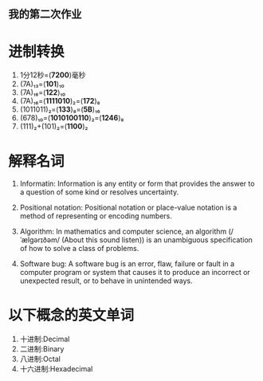 ## 我的第二次作业
# 进制转换
1. 1分12秒=(**7200**)毫秒
2. (7A)₁₃=(**101**)₁₀ 
3. (7A)₁₆=(**122**)₁₀
4. (7A)₁₆=(**1111010**)₂=(**172**)₈
5. (1011011)₂=(**133**)₈=(**5B**)₁₆
6. (678)₁₀=(**1010100110**)₂=(**1246**)₈
7. (111)₂+(101)₂=(**1100**)₂

# 解释名词
1. Informatin: Information is any entity or form that provides the answer to a question of some kind or resolves uncertainty.

2. Positional notation: Positional notation or place-value notation is a method of representing or encoding numbers.

3. Algorithm: In mathematics and computer science, an algorithm (/ˈælɡərɪðəm/ (About this sound listen)) is an unambiguous specification of how to solve a class of problems. 

4. Software bug: A software bug is an error, flaw, failure or fault in a computer program or system that causes it to produce an incorrect or unexpected result, or to behave in unintended ways.

# 以下概念的英文单词
1. 十进制:Decimal
2. 二进制:Binary
3. 八进制:Octal
4. 十六进制:Hexadecimal
